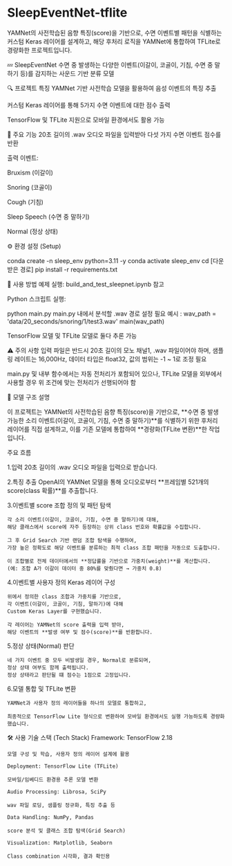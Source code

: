 # SleepEventNet-tflite
YAMNet의 사전학습된 음향 특징(score)을 기반으로, 수면 이벤트별 패턴을 식별하는 커스텀 Keras 레이어를 설계하고, 해당 후처리 로직을 YAMNet에 통합하여 TFLite로 경량화한 프로젝트입니다.

💤 SleepEventNet
수면 중 발생하는 다양한 이벤트(이갈이, 코골이, 기침, 수면 중 말하기 등)를 감지하는 사운드 기반 분류 모델

🔍 프로젝트 특징
YAMNet 기반 사전학습 모델을 활용하여 음성 이벤트의 특징 추출

커스텀 Keras 레이어를 통해 5가지 수면 이벤트에 대한 점수 출력

TensorFlow 및 TFLite 지원으로 모바일 환경에서도 활용 가능

🎯 주요 기능
20초 길이의 .wav 오디오 파일을 입력받아 다섯 가지 수면 이벤트 점수를 반환

출력 이벤트:

Bruxism (이갈이)

Snoring (코골이)

Cough (기침)

Sleep Speech (수면 중 말하기)

Normal (정상 상태)

⚙️ 환경 설정 (Setup)

conda create -n sleep_env python=3.11 -y
conda activate sleep_env
cd [다운받은 경로]
pip install -r requirements.txt

🔧 사용 방법
예제 실행: build_and_test_sleepnet.ipynb 참고

Python 스크립트 실행:

python main.py
main.py 내에서 분석할 .wav 경로 설정 필요
예시 :
wav_path = 'data/20_seconds/snoring/1/test3.wav'
main(wav_path)

TensorFlow 모델 및 TFLite 모델로 둘다 추론 가능

⚠️ 주의 사항
입력 파일은 반드시 20초 길이의 모노 채널1, .wav 파일이어야 하며,
샘플링 레이트는 16,000Hz, 데이터 타입은 float32, 값의 범위는 -1 ~ 1로 조정 필요

main.py 및 내부 함수에서는 자동 전처리가 포함되어 있으나,
TFLite 모델을 외부에서 사용할 경우 위 조건에 맞는 전처리가 선행되어야 함

📐 모델 구조 설명

이 프로젝트는 YAMNet의 사전학습된 음향 특징(score)을 기반으로, **수면 중 발생 가능한 소리 이벤트(이갈이, 코골이, 기침, 수면 중 말하기)**를 식별하기 위한 후처리 레이어를 직접 설계하고, 이를 기존 모델에 통합하여 **경량화(TFLite 변환)**한 작업입니다.

주요 흐름

1.입력
    20초 길이의 .wav 오디오 파일을 입력으로 받습니다.

2.특징 추출
    OpenAI의 YAMNet 모델을 통해 오디오로부터 **프레임별 521개의 score(class 확률)**를 추출합니다.

3.이벤트별 score 조합 정의 및 패턴 탐색

    각 소리 이벤트(이갈이, 코골이, 기침, 수면 중 말하기)에 대해,
    해당 클래스에서 score에 자주 등장하는 상위 class 번호와 확률값을 수집합니다.

    그 후 Grid Search 기반 랜덤 조합 탐색을 수행하여,
    가장 높은 정확도로 해당 이벤트를 분류하는 최적 class 조합 패턴을 자동으로 도출합니다.

    이 조합별로 전체 데이터에서의 **정답률을 기반으로 가중치(weight)**를 계산합니다.
    (예: 조합 A가 이갈이 데이터 중 80%를 맞췄다면 → 가중치 0.8)

4.이벤트별 사용자 정의 Keras 레이어 구성

    위에서 정의한 class 조합과 가중치를 기반으로,
    각 이벤트(이갈이, 코골이, 기침, 말하기)에 대해
    Custom Keras Layer를 구현했습니다.

    각 레이어는 YAMNet의 score 출력을 입력 받아,
    해당 이벤트의 **발생 여부 및 점수(score)**를 반환합니다.

5.정상 상태(Normal) 판단

    네 가지 이벤트 중 모두 비발생일 경우, Normal로 분류되며,
    정상 상태 여부도 함께 출력됩니다.
    정상 상태라고 판단될 떄 점수는 1점으로 고정입니다.

6.모델 통합 및 TFLite 변환

    YAMNet과 사용자 정의 레이어들을 하나의 모델로 통합하고,

    최종적으로 TensorFlow Lite 형식으로 변환하여 모바일 환경에서도 실행 가능하도록 경량화했습니다.


🛠 사용 기술 스택 (Tech Stack)
    Framework: TensorFlow 2.18

    모델 구성 및 학습, 사용자 정의 레이어 설계에 활용

    Deployment: TensorFlow Lite (TFLite)

    모바일/임베디드 환경용 추론 모델 변환

    Audio Processing: Librosa, SciPy

    wav 파일 로딩, 샘플링 정규화, 특징 추출 등

    Data Handling: NumPy, Pandas

    score 분석 및 클래스 조합 탐색(Grid Search)

    Visualization: Matplotlib, Seaborn

    Class combination 시각화, 결과 확인용
